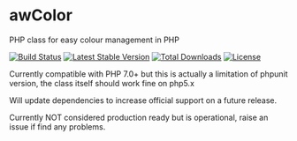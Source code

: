 # awColor
PHP class for easy colour management in PHP

[![Build Status](https://travis-ci.org/awcode/awColor/?branch=master)](https://travis-ci.org/awcode/awColor)
[![Latest Stable Version](https://poser.pugx.org/awcode/awColor/version.png)](https://packagist.org/packages/awcode/awColor)
[![Total Downloads](https://poser.pugx.org/awcode/awColor/d/total.png)](https://packagist.org/packages/awcode/awColor)
[![License](https://poser.pugx.org/awcode/awColor/license)](https://packagist.org/packages/awcode/awColor)


Currently compatible with PHP 7.0+ but this is actually a limitation of phpunit version, the class itself should work fine on php5.x

Will update dependencies to increase official support on a future release.

Currently NOT considered production ready but is operational, raise an issue if find any problems.

